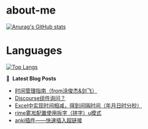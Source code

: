 # about-me
[![Anurag's GitHub stats](https://github-readme-stats.vercel.app/api?username=whitewatercn)](https://github.com/anuraghazra/github-readme-stats)

# Languages
[![Top Langs](https://github-readme-stats.vercel.app/api/top-langs/?username=whitewatercn)](https://github.com/anuraghazra/github-readme-stats)

📕 &nbsp;**Latest Blog Posts**
<!-- BLOG-POST-LIST:START -->
- [时间管理指南（from涂俊杰&amp;剑飞）](https://forum.beginner.center/t/topic/1328/4)
- [Discourse组件询问？](https://forum.beginner.center/t/topic/1335/2)
- [Excel中实现时间相减，得到间隔时间（年月日时分秒）](https://forum.beginner.center/t/topic/1333/1)
- [rime雾凇配置使用拆字（拼字）u模式](https://forum.beginner.center/t/topic/1332/1)
- [anki插件——快速插入超链接](https://forum.beginner.center/t/topic/1331/1)
<!-- BLOG-POST-LIST:END -->
